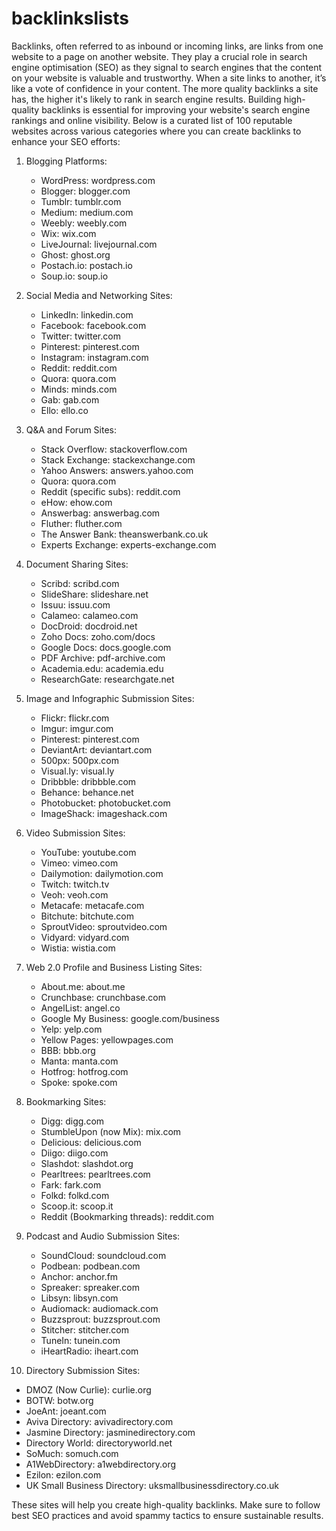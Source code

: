 # backlinkslists
Backlinks, often referred to as inbound or incoming links, are links from one website to a page on another website. They play a crucial role in search engine optimisation (SEO) as they signal to search engines that the content on your website is valuable and trustworthy. When a site links to another, it’s like a vote of confidence in your content. The more quality backlinks a site has, the higher it's likely to rank in search engine results.
Building high-quality backlinks is essential for improving your website's search engine rankings and online visibility. Below is a curated list of 100 reputable websites across various categories where you can create backlinks to enhance your SEO efforts:


1. Blogging Platforms:
   - WordPress: wordpress.com  
   - Blogger: blogger.com  
   - Tumblr: tumblr.com  
   - Medium: medium.com  
   - Weebly: weebly.com  
   - Wix: wix.com  
   - LiveJournal: livejournal.com  
   - Ghost: ghost.org  
   - Postach.io: postach.io  
   - Soup.io: soup.io  

2. Social Media and Networking Sites:
   - LinkedIn: linkedin.com  
   - Facebook: facebook.com  
   - Twitter: twitter.com  
   - Pinterest: pinterest.com  
   - Instagram: instagram.com  
   - Reddit: reddit.com  
   - Quora: quora.com  
   - Minds: minds.com  
   - Gab: gab.com  
   - Ello: ello.co  

3. Q&A and Forum Sites:
   - Stack Overflow: stackoverflow.com  
   - Stack Exchange: stackexchange.com  
   - Yahoo Answers: answers.yahoo.com  
   - Quora: quora.com  
   - Reddit (specific subs): reddit.com  
   - eHow: ehow.com  
   - Answerbag: answerbag.com  
   - Fluther: fluther.com  
   - The Answer Bank: theanswerbank.co.uk  
   - Experts Exchange: experts-exchange.com  

4. Document Sharing Sites:
   - Scribd: scribd.com  
   - SlideShare: slideshare.net  
   - Issuu: issuu.com  
   - Calameo: calameo.com  
   - DocDroid: docdroid.net  
   - Zoho Docs: zoho.com/docs  
   - Google Docs: docs.google.com  
   - PDF Archive: pdf-archive.com  
   - Academia.edu: academia.edu  
   - ResearchGate: researchgate.net  

5. Image and Infographic Submission Sites:
   - Flickr: flickr.com  
   - Imgur: imgur.com  
   - Pinterest: pinterest.com  
   - DeviantArt: deviantart.com  
   - 500px: 500px.com  
   - Visual.ly: visual.ly  
   - Dribbble: dribbble.com  
   - Behance: behance.net  
   - Photobucket: photobucket.com  
   - ImageShack: imageshack.com  

6. Video Submission Sites:
   - YouTube: youtube.com  
   - Vimeo: vimeo.com  
   - Dailymotion: dailymotion.com  
   - Twitch: twitch.tv  
   - Veoh: veoh.com  
   - Metacafe: metacafe.com  
   - Bitchute: bitchute.com  
   - SproutVideo: sproutvideo.com  
   - Vidyard: vidyard.com  
   - Wistia: wistia.com  

7. Web 2.0 Profile and Business Listing Sites:
   - About.me: about.me  
   - Crunchbase: crunchbase.com  
   - AngelList: angel.co  
   - Google My Business: google.com/business  
   - Yelp: yelp.com  
   - Yellow Pages: yellowpages.com  
   - BBB: bbb.org  
   - Manta: manta.com  
   - Hotfrog: hotfrog.com  
   - Spoke: spoke.com  

8. Bookmarking Sites:
   - Digg: digg.com  
   - StumbleUpon (now Mix): mix.com  
   - Delicious: delicious.com  
   - Diigo: diigo.com  
   - Slashdot: slashdot.org  
   - Pearltrees: pearltrees.com  
   - Fark: fark.com  
   - Folkd: folkd.com  
   - Scoop.it: scoop.it  
   - Reddit (Bookmarking threads): reddit.com  

9. Podcast and Audio Submission Sites:
   - SoundCloud: soundcloud.com  
   - Podbean: podbean.com  
   - Anchor: anchor.fm  
   - Spreaker: spreaker.com  
   - Libsyn: libsyn.com  
   - Audiomack: audiomack.com  
   - Buzzsprout: buzzsprout.com  
   - Stitcher: stitcher.com  
   - TuneIn: tunein.com  
   - iHeartRadio: iheart.com  

10. Directory Submission Sites:
   - DMOZ (Now Curlie): curlie.org  
   - BOTW: botw.org  
   - JoeAnt: joeant.com  
   - Aviva Directory: avivadirectory.com  
   - Jasmine Directory: jasminedirectory.com  
   - Directory World: directoryworld.net  
   - SoMuch: somuch.com  
   - A1WebDirectory: a1webdirectory.org  
   - Ezilon: ezilon.com  
   - UK Small Business Directory: uksmallbusinessdirectory.co.uk  

These sites will help you create high-quality backlinks. Make sure to follow best SEO practices and avoid spammy tactics to ensure sustainable results.

